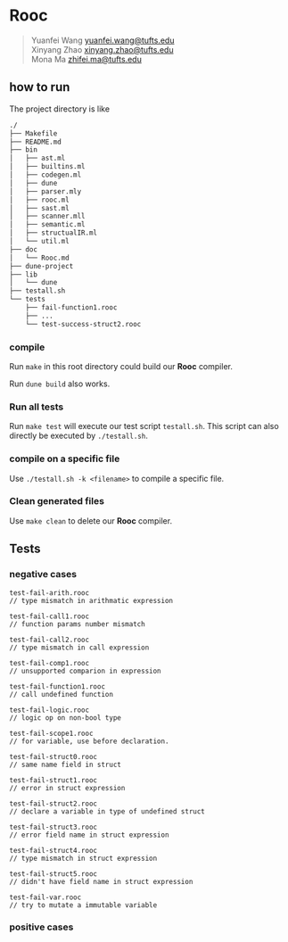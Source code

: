 # Rooc

> Yuanfei Wang yuanfei.wang@tufts.edu  
> Xinyang Zhao xinyang.zhao@tufts.edu  
> Mona Ma zhifei.ma@tufts.edu  

## how to run

The project directory is like

```bash
./
├── Makefile
├── README.md
├── bin
│   ├── ast.ml
│   ├── builtins.ml
│   ├── codegen.ml
│   ├── dune
│   ├── parser.mly
│   ├── rooc.ml
│   ├── sast.ml
│   ├── scanner.mll
│   ├── semantic.ml
│   ├── structualIR.ml
│   └── util.ml
├── doc
│   └── Rooc.md
├── dune-project
├── lib
│   └── dune
├── testall.sh
└── tests
    ├── fail-function1.rooc
    ├── ...
    └── test-success-struct2.rooc
```

### compile

Run `make` in this root directory could build our **Rooc** compiler.

Run `dune build` also works.

### Run all tests

Run `make test` will execute our test script `testall.sh`.
This script can also directly be executed by `./testall.sh`.

### compile on a specific file

Use `./testall.sh -k <filename>` to compile a specific file.

### Clean generated files

Use `make clean` to delete our **Rooc** compiler.

## Tests

### negative cases

```
test-fail-arith.rooc       
// type mismatch in arithmatic expression         

test-fail-call1.rooc       
// function params number mismatch

test-fail-call2.rooc       
// type mismatch in call expression

test-fail-comp1.rooc       
// unsupported comparion in expression

test-fail-function1.rooc   
// call undefined function

test-fail-logic.rooc       
// logic op on non-bool type

test-fail-scope1.rooc      
// for variable, use before declaration.

test-fail-struct0.rooc     
// same name field in struct

test-fail-struct1.rooc     
// error in struct expression

test-fail-struct2.rooc     
// declare a variable in type of undefined struct

test-fail-struct3.rooc     
// error field name in struct expression

test-fail-struct4.rooc     
// type mismatch in struct expression

test-fail-struct5.rooc     
// didn't have field name in struct expression

test-fail-var.rooc         
// try to mutate a immutable variable

```

### positive cases

